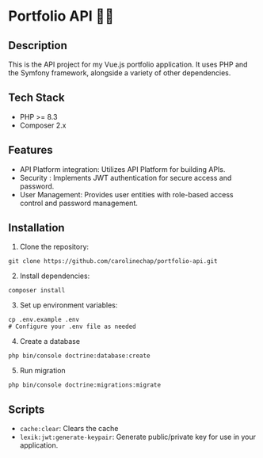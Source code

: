 # Portfolio API 👩‍💻

## Description

This is the API project for my Vue.js portfolio application. It uses PHP and the Symfony framework, alongside a variety of other dependencies.

## Tech Stack

- PHP >= 8.3
- Composer 2.x
## Features

- API Platform integration: Utilizes API Platform for building APIs.
- Security : Implements JWT authentication for secure access and password.
- User Management: Provides user entities with role-based access control and password management.

## Installation
1. Clone the repository:

```
git clone https://github.com/carolinechap/portfolio-api.git
```

2. Install dependencies:

``` 
composer install
```

3. Set up environment variables:
```
cp .env.example .env
# Configure your .env file as needed
```

4. Create a database
```
php bin/console doctrine:database:create
```
5. Run migration
```
php bin/console doctrine:migrations:migrate
```

## Scripts

- `cache:clear`: Clears the cache
- `lexik:jwt:generate-keypair`: Generate public/private key for use in your application.
